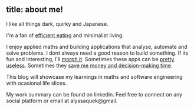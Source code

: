 title: about me!
---

I like all things dark, quirky and Japanese.

I'm a fan of [efficient eating](https://docs.google.com/presentation/d/10AXfQHEeZAxhEBZFd-C7MTj0s3mD5SWhVG8jsw0c-hU/pub) and minimalist living.

I enjoy applied maths and building applications that analyse, automate and solve problems. 
I dont always need a good reason to build something. 
If its fun and interesting, I'll [morph it](https://github.com/alyssaq/face_morpher). Sometimes these apps can be [pretty useless](http://alyssaq.github.io/egg). Sometimes they [save me money and decision-making time](https://github.com/alyssaq/iherb-scraper-searcher). 

This blog will showcase my learnings in maths and software engineering with ocasional life slices.

My work summary can be found on linkedin.
Feel free to connect on any social platform or email at alyssaquek@gmail.
